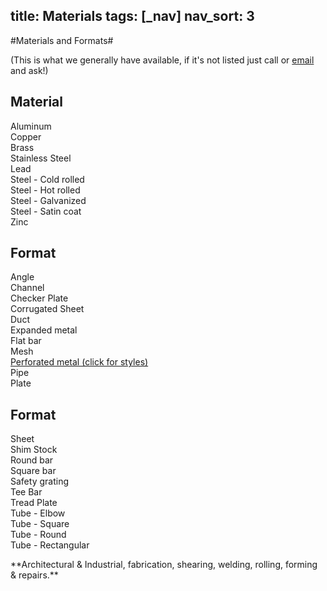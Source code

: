 title: Materials
tags: [_nav]
nav_sort: 3
---
#Materials and Formats#

(This is what we generally have available, if it's not listed just call or <a href="mailto:main@mainsheetmetal.com">email</a> and ask!)

<div class=threecol>
<h2> Material </h2>
Aluminum </br>
Copper </br>
Brass </br>
Stainless Steel </br>
Lead </br>
Steel - Cold rolled </br>
Steel - Hot rolled </br>
Steel - Galvanized </br>
Steel - Satin coat </br>
Zinc </br>
</div>
<div class=threecol>
<h2> Format </h2>
Angle </br>
Channel </br>
Checker Plate </br>
Corrugated Sheet </br>
Duct </br>
Expanded metal </br>
Flat bar </br>
Mesh </br>
<a title="Perf Patterns PDF" href="/other/Perforated Patterns.pdf" rel="external"> Perforated metal (click for styles) </a></br>
Pipe </br>
Plate </br>
</div>
<div class=threecol>
<h2> Format </h2>
Sheet </br>
Shim Stock  </br>
Round bar  </br>
Square bar  </br>
Safety grating  </br>
Tee Bar  </br>
Tread Plate  </br>
Tube - Elbow  </br>
Tube - Square  </br>
Tube - Round  </br>
Tube - Rectangular  </br>
</div>
<p class=clearfix></p>
**Architectural & Industrial, fabrication, shearing, welding, rolling, forming & repairs.**